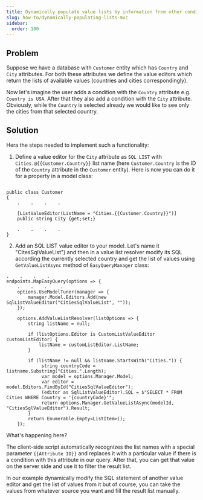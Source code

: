 ```yaml
---
title: Dynamically populate value lists by information from other conditions
slug: how-to/dynamically-populating-lists-mvc
sidebar:
  order: 100
---
```


## Problem
Suppose we have a database with `Customer` entity which has `Country` and `City` attributes. For both these attributes we define the value editors which return the lists of available values (countries and cities correspondingly). 

Now let's imagine the user adds a condition with the `Country` attribute e.g. `Country is USA`. After that they also add a condition with the `City` attribute. Obviously, while the `Country` is selected already we would like to see only the cities from that selected country.

## Solution
Hera the steps needed to implement such a functionality:

1. Define a value editor for the `City` attribute as `SQL LIST` with `Cities.@{{Customer.Country}}` list name (here `Customer.Country` is the ID of the `Country` attribute in the `Customer` entity). Here is now you can do it for a property in a model class:

```

public class Customer
{
    .    .    .    .
	
	[ListValueEditor(ListName = "Cities.{{Customer.Country}}")]
	public string City {get;set;}

    .    .    .    .
}
```

2. Add an SQL LIST value editor to your model. Let's name it "CitesSqlValueList") and then in a value list resolver modify its SQL according the currently selected country and get the list of values using `GetValueListAsync` method of `EasyQueryManager` class:

```
.    .    .    .
endpoints.MapEasyQuery(options => {
    .    .    .     .
    options.UseModelTuner(manager => {
        manager.Model.Editors.Add(new SqlListValueEditor("CitiesSqlValueList", ""));
	});

    options.AddValueListResolver(listOptions => {
        string listName = null;

        if (listOptions.Editor is CustomListValueEditor customListEditor) {
            listName = customListEditor.ListName;
        }
     
        if (listName != null && listname.StartsWith("Cities.")) {
             string countryCode = listname.Substring("Cities.".Length);
             var model = options.Manager.Model;
             var editor = model.Editors.FindById("CitiesSqlValueEditor");
             (editor as SqlListValueEditor).SQL = $"SELECT * FROM Cities WHERE Country = '{countryCode}'";
             return options.Manager.GetValueListAsync(modelId, "CitiesSqlValueEditor").Result;
        }
        return Enumerable.Empty<ListItem>();
    });
```

What's happening here?

The client-side script automatically recognizes the list names with a special parameter `{{Attribute ID}}` and replaces it with a particular value if there is a condition with this attribute in our query.
After that, you can get that value on the server side and use it to filter the result list.

In our example dynamically modify the SQL statement of another value editor and get the list of values from it but of course, you can take the values from whatever source you want and fill the result list manually.
